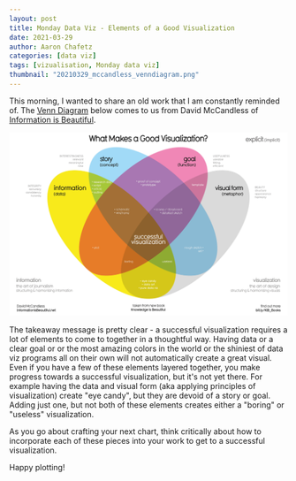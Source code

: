 ```yaml
---
layout: post
title: Monday Data Viz - Elements of a Good Visualization
date: 2021-03-29
author: Aaron Chafetz
categories: [data viz]
tags: [vizualisation, Monday data viz]
thumbnail: "20210329_mccandless_venndiagram.png"
---
```


This morning, I wanted to share an old work that I am constantly reminded of. The [Venn Diagram](https://informationisbeautiful.net/visualizations/what-makes-a-good-data-visualization/) below comes to us from David McCandless of [Information is Beautiful](https://informationisbeautiful.net/).

![successful viz](/assets/images/posts/20210329_mccandless_venndiagram.png)

The takeaway message is pretty clear - a successful visualization requires a lot of elements to come to together in a thoughtful way. Having data or a clear goal or or the most amazing colors in the world or the shiniest of data viz programs all on their own will not automatically create a great visual. Even if you have a few of these elements layered together, you make progress towards a successful visualization, but it's not yet there. For example having the data and visual form (aka applying principles of visualization) create "eye candy", but they are devoid of a story or goal. Adding just one, but not both of these elements creates either a "boring" or "useless" visualization. 

As you go about crafting your next chart, think critically about how to incorporate each of these pieces into your work to get to a successful visualization.  

Happy plotting!